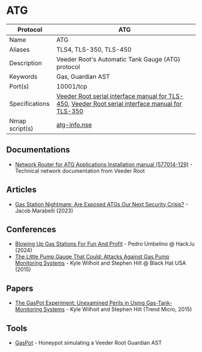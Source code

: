 # ATG

| Protocol | ATG |
|---|---|
| Name | ATG |
| Aliases | TLS4, TLS-350, TLS-450 |
| Description | Veeder Root's Automatic Tank Gauge (ATG) protocol |
| Keywords | Gas, Guardian AST |
| Port(s) | 10001/tcp |
| Specifications | [Veeder Root serial interface manual for TLS-450](https://nationalpetroleum.net/docs/veeder-root/tls450-serialcommands-manual.pdf), [Veeder Root serial interface manual for TLS-350](https://cdn.chipkin.com/files/liz/576013-635.pdf) |
| Nmap script(s) | [atg-info.nse](https://github.com/digitalbond/Redpoint/blob/master/atg-info.nse) |

## Documentations
- [Network Router for ATG Applications Installation manual (577014-129)](https://docs.veeder.com/gold/download.cfm?doc_id=123) - Technical network documentation from Veeder Root
## Articles
- [Gas Station Nightmare: Are Exposed ATGs Our Next Security Crisis?](https://medium.com/@jacmarab/gas-station-nightmare-are-exposed-atgs-our-next-security-crisis-1ac80a55b405) - Jacob Marabelli (2023)
## Conferences
- [Blowing Up Gas Stations For Fun And Profit](https://www.youtube.com/watch?v=AybRhz56NCk) - Pedro Umbelino @ Hack.lu (2024)
- [The Little Pump Gauge That Could: Attacks Against Gas Pump Monitoring Systems](https://www.youtube.com/watch?v=gorNee0MaoU) - Kyle Wilhoit and Stephen Hilt @ Black Hat USA (2015)
## Papers
- [The GasPot Experiment: Unexamined Perils in Using Gas-Tank-Monitoring Systems](https://www.blackhat.com/docs/us-15/materials/us-15-Wilhoit-The-Little-Pump-Gauge-That-Could-Attacks-Against-Gas-Pump-Monitoring-Systems-wp.pdf) - Kyle Wilhoit and Stephen Hilt (Trend Micro, 2015)
## Tools
- [GasPot](https://github.com/sjhilt/GasPot) - Honeypot simulating a Veeder Root Guardian AST
